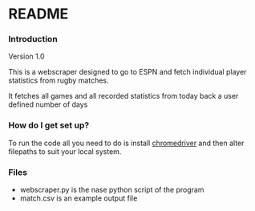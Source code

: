 # README #

### Introduction ###

Version 1.0

This is a webscraper designed to go to ESPN and fetch individual player statistics from rugby matches.

It fetches all games and all recorded statistics from today back a user defined number of days

### How do I get set up? ###

To run the code all you need to do is install [chromedriver](https://sites.google.com/a/chromium.org/chromedriver/) and then alter filepaths to suit your local system.

### Files ###

- webscraper.py is the nase python script of the program
- match.csv is an example output file